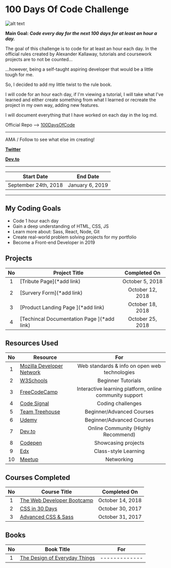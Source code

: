 # 100 Days Of Code Challenge 
![alt text](http://www.finaldraftdesign.com/wp-content/uploads/2018/04/100DaysofCode_1200x500.jpg)


**Main Goal:** ***Code every day for the next 100 days for at least an hour a day.***

The goal of this challenge is to code for at least an hour each day. In the official rules created by Alexander Kallaway, tutorials and coursework projects are to not be counted...

...however, being a self-taught aspiring developer that would be a little tough for me.

So, I decided to add my little twist to the rule book.

I will code for an hour each day, if I'm viewing a tutorial, I will take what I've learned and either create something from what I learned or recreate the project in my own way, adding new features.

I will document everything that I have worked on each day in the log md.

Official Repo --> [100DaysOfCode](https://github.com/Kallaway/100-days-of-code "the official repo")

------------

AMA / Follow to see what else im creating!

<b>[Twitter](https://twitter.com/Frvzier)</b>

<b>[Dev.to](https://dev.to/frvzier)</b>

------------

|  Start Date | End Date |
| ------------ | ------------ |
| September 24th, 2018 | January 6, 2019|

------------

## My Coding Goals
- Code 1 hour each day
- Gain a deep understanding of HTML, CSS, JS
- Learn more about: Sass, React, Node, Git
- Create real-world problem solving projects for my portfolio
- Become a Front-end Developer in 2019


## Projects

| No  |  Project Title  |  Completed On |
| :------------: | ------------ | :------------: |
| 1  | [Tribute Page](*add link)  | October 5, 2018 |
| 2  | [Survery Form](*add link)  | October 12, 2018 |
| 3  | [Product Landing Page ](*add link) | October 18, 2018 |
| 4  | [Techincal Documentation Page ](*add link) | October 25, 2018 |

## Resources Used
| No  |  Resource |  For  |
| :------------: | ------------ | :------------: |
| 1  | [Mozilla Developer Network ](https://developer.mozilla.org/en-US/) | Web standards & info on open web technologies  |
| 2  | [W3Schools](https://www.w3schools.com/) | Beginner Tutorials  |
| 3  | [FreeCodeCamp ](https://www.freecodecamp.org/) | Interactive learning platform, online community support |
| 4  | [Code Signal ](https://codesignal.com) | Coding challenges |
| 5  | [Team Treehouse](https://teamtreehouse.com/) | Beginner/Advanced Courses |
| 6  | [Udemy](https://udemy.com/) | Beginner/Advanced Courses |
| 7  | [Dev.to](https://dev.to/) | Online Community (Highly Recommend) |
| 8  | [Codepen ](https://codepen.io/) | Showcasing projects |
| 9  | [Edx](https://courses.edx.org/dashboard) | Class-style Learning  |
| 10  | [Meetup ](https://www.meetup.com/) | Networking |

## Courses Completed

| No  |  Course Title  |  Completed On |
| :------------: | ------------ | :------------: |
| 1  | [The Web Developer Bootcamp](https://www.udemy.com/the-web-developer-bootcamp/learn/v4/t/lecture/3861266?start=390)  | October 14, 2018 |
| 2  | [CSS in 30 Days](https://codecollege.ca/courses)  | October 30, 2017 |
| 3  | [Advanced CSS & Sass](https://www.udemy.com/advanced-css-and-sass/)  | October 31, 2017 |

## Books
| No  |  Book Title  |  For  |
| :------------: | ------------ | :------------: |
| 1  | [The Design of Everyday Things](https://www.amazon.com/Design-Everyday-Things-Revised-Expanded/dp/0465050654/ref=pd_lpo_sbs_14_t_0?_encoding=UTF8&psc=1&refRID=AGACAPG1NWBTAXTGDR9Z)  | -------------  |

